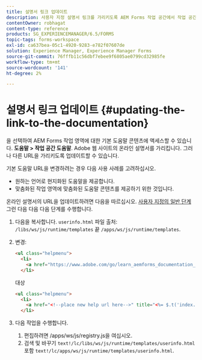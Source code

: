 ```yaml
---
title: 설명서 링크 업데이트
description: 사용자 지정 설명서 링크를 가리키도록 AEM Forms 작업 공간에서 작업 공간 도움말 링크의 대상을 업데이트하는 방법.
contentOwner: robhagat
content-type: reference
products: SG_EXPERIENCEMANAGER/6.5/FORMS
topic-tags: forms-workspace
exl-id: ca637bea-05c1-4920-9283-e782f07607de
solution: Experience Manager, Experience Manager Forms
source-git-commit: 76fffb11c56dbf7ebee9f6805ae0799cd32985fe
workflow-type: tm+mt
source-wordcount: '141'
ht-degree: 2%

---
```


# 설명서 링크 업데이트 {#updating-the-link-to-the-documentation}

을 선택하여 AEM Forms 작업 영역에 대한 기본 도움말 콘텐츠에 액세스할 수 있습니다. **도움말 > 작업 공간 도움말**. Adobe 웹 사이트의 온라인 설명서를 가리킵니다. 그러나 다른 URL을 가리키도록 업데이트할 수 있습니다.

기본 도움말 URL을 변경하려는 경우 다음 사용 사례를 고려하십시오.

* 원하는 언어로 현지화된 도움말을 제공합니다.
* 맞춤화된 작업 영역에 맞춤화된 도움말 콘텐츠를 제공하기 위한 것입니다.

온라인 설명서의 URL을 업데이트하려면 다음을 따르십시오. [사용자 지정의 일반 단계](/help/forms/using/generic-steps-html-workspace-customization.md) 그런 다음 다음 다음 단계를 수행합니다.

1. 다음을 복사합니다. `userinfo.html` 파일 출처: `/libs/ws/js/runtime/templates` 끝 `/apps/ws/js/runtime/templates`.
1. 변경:

   ```html
   <ul class="helpmenu">
     <li>
       <a href="https://www.adobe.com/go/learn_aemforms_documentation_63" title="<%= $.t('index.header.dropdown.WorkspaceHelp')%>" target="_blank"><%= $.t('index.header.dropdown.WorkspaceHelp')%></a>
     </li>
   ```

   대상

   ```html
   <ul class="helpmenu">
     <li>
       <a href="<!--place new help url here-->" title="<%= $.t('index.header.dropdown.WorkspaceHelp')%>" target="_blank"><%= $.t('index.header.dropdown.WorkspaceHelp')%></a>
     </li>
   ```

1. 다음 작업을 수행합니다.

   1. 편집하려면 /apps/ws/js/registry.js을 여십시오.
   1. 검색 및 바꾸기 `text!/lc/libs/ws/js/runtime/templates/userinfo.html` 포함 `text!/lc/apps/ws/js/runtime/templates/userinfo.html`.
